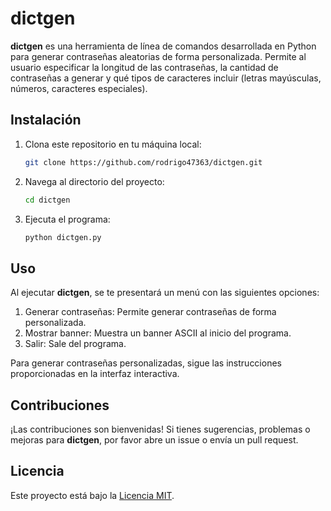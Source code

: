 # dictgen

**dictgen** es una herramienta de línea de comandos desarrollada en Python para generar contraseñas aleatorias de forma personalizada. Permite al usuario especificar la longitud de las contraseñas, la cantidad de contraseñas a generar y qué tipos de caracteres incluir (letras mayúsculas, números, caracteres especiales).

## Instalación

1. Clona este repositorio en tu máquina local:
   ```sh
   git clone https://github.com/rodrigo47363/dictgen.git
   ```

2. Navega al directorio del proyecto:
   ```sh
   cd dictgen
   ```

3. Ejecuta el programa:
   ```sh
   python dictgen.py
   ```

## Uso

Al ejecutar **dictgen**, se te presentará un menú con las siguientes opciones:

1. Generar contraseñas: Permite generar contraseñas de forma personalizada.
2. Mostrar banner: Muestra un banner ASCII al inicio del programa.
3. Salir: Sale del programa.

Para generar contraseñas personalizadas, sigue las instrucciones proporcionadas en la interfaz interactiva.

## Contribuciones

¡Las contribuciones son bienvenidas! Si tienes sugerencias, problemas o mejoras para **dictgen**, por favor abre un issue o envía un pull request.

## Licencia

Este proyecto está bajo la [Licencia MIT](LICENSE).
